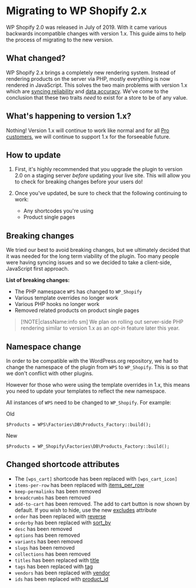 # Migrating to WP Shopify 2.x

WP Shopify 2.0 was released in July of 2019. With it came various backwards incompatible changes with version 1.x. This guide aims to help the process of migrating to the new version.

## What changed?

WP Shopify 2.x brings a completely new rendering system. Instead of rendering products on the server via PHP, mostly everything is now rendered in JavaScript. This solves the two main problems with version 1.x which are [syncing reliability](https://wpshop.io) and [data accuracy](https://wpshop.io). We've come to the conclusion that these two traits _need_ to exist for a store to be of any value.

## What's happening to version 1.x?

Nothing! Version 1.x will continue to work like normal and for all [Pro customers](https://wpshop.io/purchase), we will continue to support 1.x for the forseeable future.

## How to update

1. First, it's highly recommended that you upgrade the plugin to version 2.0 on a staging server _before_ updating your live site. This will allow you to check for breaking changes before your users do!

2. Once you've updated, be sure to check that the following continuing to work:
   -  Any shortcodes you're using
   -  Product single pages

## Breaking changes

We tried our best to avoid breaking changes, but we ultimately decided that it was needed for the long term viability of the plugin. Too many people were having syncing issues and so we decided to take a client-side, JavaScript first approach.

**List of breaking changes:**

-  The PHP namespace `WPS` has changed to `WP_Shopify`
-  Various template overrides no longer work
-  Various PHP hooks no longer work
-  Removed related products on product single pages

> [!NOTE|className:info sm]
> We plan on rolling out server-side PHP rendering similar to version 1.x as an _opt-in_ feature later this year.

## Namespace change

In order to be compatible with the WordPress.org repository, we had to change the namespace of the plugin from `WPS` to `WP_Shopify`. This is so that we don't conflict with other plugins.

However for those who were using the template overrides in 1.x, this means you need to update your templates to reflect the new namespace.

All instances of `WPS` need to be changed to `WP_Shopify`. For example:

Old

```
$Products = WPS\Factories\DB\Products_Factory::build();
```

New

```
$Products = WP_Shopify\Factories\DB\Products_Factory::build();
```

## Changed shortcode attributes

-  The `[wps_cart]` shortcode has been replaced with `[wps_cart_icon]`
-  `items-per-row` has been replaced with [items_per_row](shortcodes/wps_products?id=items_per_row)
-  `keep-permalinks` has been removed
-  `breadcrumbs` has been removed
-  `add-to-cart` has been removed. The add to cart button is now shown by default. If you wish to hide, use the new [excludes](shortcodes/wps_products?id=excludes) attribute
-  `order` has been replaced with [reverse](shortcodes/wps_products?id=reverse)
-  `orderby` has been replaced with [sort_by](shortcodes/wps_products?id=sort_by)
-  `desc` has been removed
-  `options` has been removed
-  `variants` has been removed
-  `slugs` has been removed
-  `collections` has been removed
-  `titles` has been replaced with [title](shortcodes/wps_products?id=title)
-  `tags` has been replaced with [tag](shortcodes/wps_products?id=tag)
-  `vendors` has been replaced with [vendor](shortcodes/wps_products?id=vendor)
-  `ids` has been replaced with [product_id](shortcodes/wps_products?id=product_id)
